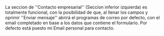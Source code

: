 La seccion de ''Contacto empresarial'' (Seccion inferior izquierda) 
es totalmente funcional, con la posibilidad de que, al llenar los campos y oprimir ''Enviar mensaje'' abrirá el programas de correo por defecto, con el email completado en base a los datos que contiene el formulario. 
Por defecto está puesto mi Email personal para contacto.
